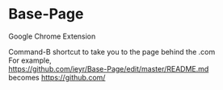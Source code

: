 Base-Page
=========

Google Chrome Extension   
    
Command-B shortcut to take you to the page behind the .com    
For example,    
https://github.com/ieyr/Base-Page/edit/master/README.md   
becomes https://github.com/
